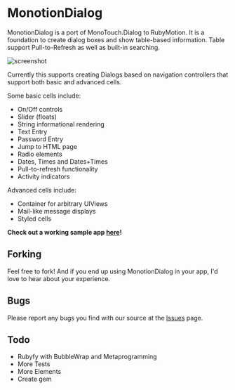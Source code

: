 MonotionDialog
================

MonotionDialog is a port of MonoTouch.Dialog to RubyMotion.
It is a foundation to create dialog boxes and show
table-based information. Table support Pull-to-Refresh
as well as built-in searching.

![screenshot](http://www.berbenni.com/images/md.png "Sample") 

Currently this supports creating Dialogs based on navigation controllers 
that support both basic and advanced cells.

Some basic cells include:

  * On/Off controls
  * Slider (floats)
  * String informational rendering
  * Text Entry
  * Password Entry
  * Jump to HTML page
  * Radio elements
  * Dates, Times and Dates+Times
  * Pull-to-refresh functionality
  * Activity indicators

Advanced cells include:
  * Container for arbitrary UIViews
  * Mail-like message displays
  * Styled cells

**Check out a working sample app [here][Sample]!**

[Sample]: https://github.com/aberbenni/MotionDialog/tree/master/Sample

Forking
-------
Feel free to fork! And if you end up using MonotionDialog in your app, I'd love to hear about your experience.

Bugs
----

Please report any bugs you find with our source at the
[Issues](https://github.com/aberbenni/MotionDialog/issues) page.

Todo
----
- Rubyfy with BubbleWrap and Metaprogramming
- More Tests
- More Elements
- Create gem